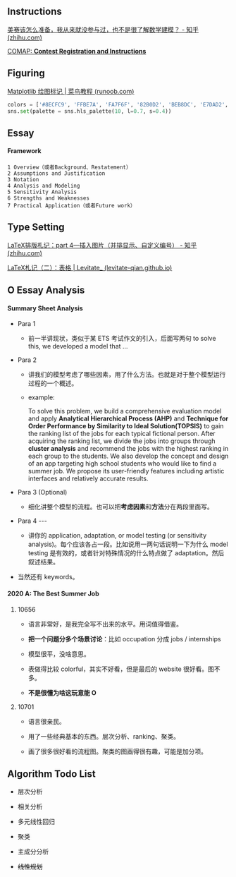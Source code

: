 ## Instructions

[美赛该怎么准备，我从来就没参与过，也不是很了解数学建模？ - 知乎 (zhihu.com)](https://www.zhihu.com/question/358328223/answer/1007726078)

[COMAP: **Contest Registration and Instructions**](https://www.contest.comap.com/highschool/contests/himcm/instructions.html)

## Figuring

[Matplotlib 绘图标记 | 菜鸟教程 (runoob.com)](https://www.runoob.com/matplotlib/matplotlib-marker.html)

```python
colors = ['#8ECFC9', 'FFBE7A', 'FA7F6F', '82B0D2', 'BEB8DC', 'E7DAD2', '999999']
sns.set(palette = sns.hls_palette(10, l=0.7, s=0.4))
```

## Essay

#### Framework

```
1 Overview（或者Background、Restatement）
2 Assumptions and Justification
3 Notation
4 Analysis and Modeling
5 Sensitivity Analysis
6 Strengths and Weaknesses
7 Practical Application（或者Future work）
```

## Type Setting

[LaTeX排版札记：part 4—插入图片（并排显示、自定义编号） - 知乎 (zhihu.com)](https://zhuanlan.zhihu.com/p/32925549)

[LaTeX札记（二）：表格 | Levitate_ (levitate-qian.github.io)](https://levitate-qian.github.io/2020/07/06/latex-note-02/)

## O Essay Analysis

#### Summary Sheet Analysis

- Para 1
  
  - 前一半讲现状，类似于某 ETS 考试作文的引入，后面写两句 to solve this, we developed a model that ...

- Para 2
  
  - 讲我们的模型考虑了哪些因素，用了什么方法。也就是对于整个模型运行过程的一个概述。
  
  - example:
    
    To solve this problem, we build a comprehensive evaluation model and apply **Analytical Hierarchical Process (AHP)** and **Technique for Order Performance by Similarity to Ideal Solution(TOPSIS)** to gain the ranking list of the jobs for each typical fictional person. After acquiring the ranking list, we divide the jobs into groups through **cluster analysis** and recommend the jobs with the highest ranking in each group to the students. We also develop the concept and design of an app targeting high school students who would like to find a summer job. We propose its user-friendly features including artistic interfaces and relatively accurate results.

- Para 3 (Optional)
  
  - 细化讲整个模型的流程。也可以把**考虑因素**和**方法**分在两段里面写。

- Para 4 ---
  
  - 讲你的 application, adaptation, or model testing (or sensitivity analysis)。每个应该各占一段。比如说用一两句话说明一下为什么 model testing 是有效的，或者针对特殊情况的什么特点做了 adaptation。然后叙述结果。

- 当然还有 keywords。

#### 2020 A: The Best Summer Job

1. 10656
   
   - 语言非常好，是我完全写不出来的水平。用词值得借鉴。
   
   - **把一个问题分多个场景讨论**：比如 occupation 分成 jobs / internships
   
   - 模型很平，没啥意思。
   
   - 表做得比较 colorful，其实不好看，但是最后的 website 很好看。图不多。
   
   - **不是很懂为啥这玩意能 O**

2. 10701
   
   - 语言很亲民。
   
   - 用了一些经典基本的东西。层次分析、ranking、聚类。
   
   - 画了很多很好看的流程图。聚类的图画得很有趣，可能是加分项。

## Algorithm Todo List

- 层次分析

- 相关分析

- 多元线性回归

- 聚类

- 主成分分析

- ~~线性规划~~
